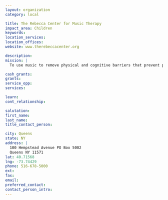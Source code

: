 ```yaml
---
layout: organization
category: local

title: The Rebecca Center for Music Therapy
impact_area: Children
keywords: 
location_services: 
location_offices: 
website: www.therebeccacenter.org

description: 
mission: |
  To use music to remove physical and cognitive barriers that prevent people with special needs from engaging in essential social interactions and life processes. 

cash_grants: 
grants: 
service_opp: 
services: 

learn: 
cont_relationship: 

salutation: 
first_name: 
last_name: 
title_contact_person: 

city: Queens
state: NY
address: |
  100 Hempstead Avenue PO Box 5002    
  Queens NY 11571
lat: 40.71568
lng: -73.74429
phone: 516-678-5000
ext: 
fax: 
email: 
preferred_contact: 
contact_person_intro: 
---
```

